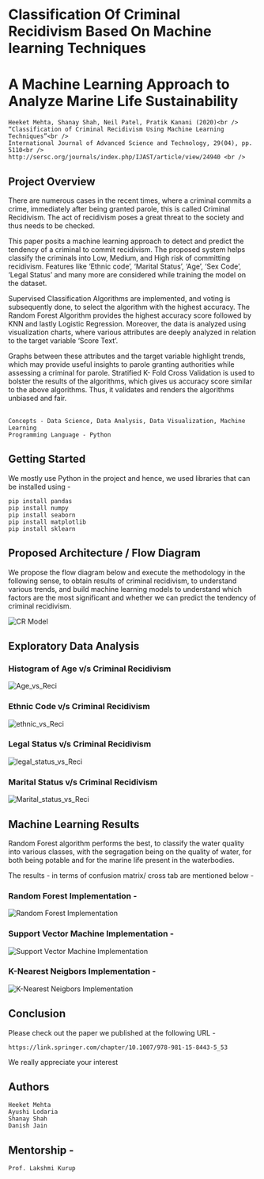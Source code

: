 # Classification Of Criminal Recidivism Based On Machine learning Techniques


# A Machine Learning Approach to Analyze Marine Life Sustainability

```
Heeket Mehta, Shanay Shah, Neil Patel, Pratik Kanani (2020)<br />
“Classification of Criminal Recidivism Using Machine Learning Techniques”<br />
International Journal of Advanced Science and Technology, 29(04), pp. 5110<br />
http://sersc.org/journals/index.php/IJAST/article/view/24940 <br />
```

## Project Overview <br />

There are numerous cases in the recent times, where a criminal commits a crime, immediately after being granted parole, this is called Criminal Recidivism. The act of recidivism poses a great threat to the society and thus needs to be checked. <br />

This paper posits a machine learning approach to detect and predict the tendency of a criminal to commit recidivism. The proposed system helps classify the criminals into Low, Medium, and High risk of committing recidivism. Features like ‘Ethnic code’, ‘Marital Status’, ‘Age’, ‘Sex Code’, ‘Legal Status’ and many more are considered while training the model on the dataset. <br />

Supervised Classification Algorithms are implemented, and voting is subsequently done, to select the algorithm with the highest accuracy. The Random Forest Algorithm provides the highest accuracy score followed by KNN and lastly Logistic Regression. Moreover, the data is analyzed using visualization charts, where various attributes are deeply analyzed in relation to the target variable ‘Score Text’. <br />

Graphs between these attributes and the target variable highlight trends, which may provide useful insights to parole granting authorities while assessing a criminal for parole. Stratified K- Fold Cross Validation is used to bolster the results of the algorithms, which gives us accuracy score similar to the above algorithms. Thus, it validates and renders the algorithms unbiased and fair.<br /><br />

```
Concepts - Data Science, Data Analysis, Data Visualization, Machine Learning
Programming Language - Python
```

## Getting Started 

We mostly use Python in the project and hence, we used libraries that can be installed using - <br />
```
pip install pandas
pip install numpy
pip install seaborn
pip install matplotlib
pip install sklearn
```

## Proposed Architecture / Flow Diagram
We propose the flow diagram below and execute the methodology in the following sense, to obtain results of criminal recidivism, to understand various trends, and build machine learning models to understand which factors are the most significant and whether we can predict the tendency of criminal recidivism.<br />

![CR Model](https://github.com/HeeketMehta/Application-of-Machine-Learning-for-Criminal-Recidivism/blob/master/OUTPUTS/CR%20Model.png)<br />

## Exploratory Data Analysis

### Histogram of Age v/s Criminal Recidivism

![Age_vs_Reci](https://github.com/HeeketMehta/Application-of-Machine-Learning-for-Criminal-Recidivism/blob/master/OUTPUTS/Histogram%20of%20AGE.png)<br />

### Ethnic Code v/s Criminal Recidivism

![ethnic_vs_Reci](https://github.com/HeeketMehta/Application-of-Machine-Learning-for-Criminal-Recidivism/blob/master/OUTPUTS/Ethnic%20Code.JPG)<br />

### Legal Status v/s Criminal Recidivism

![legal_status_vs_Reci](https://github.com/HeeketMehta/Application-of-Machine-Learning-for-Criminal-Recidivism/blob/master/OUTPUTS/Legal%20Status.JPG)<br />


### Marital Status v/s Criminal Recidivism

![Marital_status_vs_Reci](https://github.com/HeeketMehta/Application-of-Machine-Learning-for-Criminal-Recidivism/blob/master/OUTPUTS/Marital%20Status.JPG)<br />




## Machine Learning Results

Random Forest algorithm performs the best, to classify the water quality into various classes, with the segragation being on the quality of water, for both being potable and for the marine life present in the waterbodies.<br />

The results - in terms of confusion matrix/ cross tab are mentioned below - 
### Random Forest Implementation -
![Random Forest Implementation](https://github.com/HeeketMehta/Marine-Life-Sustainability-using-ML/blob/master/OUTPUT/Random%20Forest%20Output.JPG)<br />

### Support Vector Machine Implementation -
![Support Vector Machine Implementation](https://github.com/HeeketMehta/Marine-Life-Sustainability-using-ML/blob/master/OUTPUT/SVM_OUTPUT.JPG)
<br />

### K-Nearest Neigbors Implementation -
![K-Nearest Neigbors Implementation](https://github.com/HeeketMehta/Marine-Life-Sustainability-using-ML/blob/master/OUTPUT/KNN_OUTPUT.JPG)<br />

## Conclusion
Please check out the paper we published at the following URL - 
```
https://link.springer.com/chapter/10.1007/978-981-15-8443-5_53
```
We really appreciate your interest

## Authors
```
Heeket Mehta
Ayushi Lodaria
Shanay Shah
Danish Jain
```

## Mentorship -
```
Prof. Lakshmi Kurup
```





